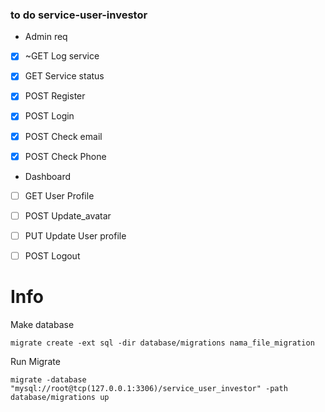 ### to do service-user-investor


- Admin req
- [x] ~GET Log service
- [x] GET Service status

- [x] POST Register
- [x] POST Login
- [x] POST Check email
- [x] POST Check Phone

- Dashboard
- [ ] GET User Profile
- [ ] POST Update_avatar
- [ ] PUT Update User profile

- [ ] POST Logout

# Info

Make database

`migrate create -ext sql -dir database/migrations nama_file_migration`

Run Migrate

```
migrate -database "mysql://root@tcp(127.0.0.1:3306)/service_user_investor" -path database/migrations up
```
